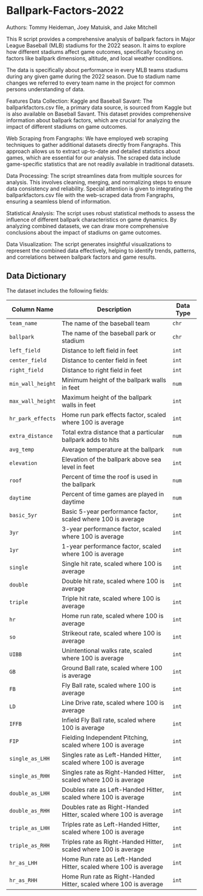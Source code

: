 # Ballpark-Factors-2022

Authors: Tommy Heideman, Joey Matuisk, and Jake Mitchell


This R script provides a comprehensive analysis of ballpark factors in Major League Baseball (MLB) stadiums for the 2022 season. It aims to explore how different stadiums affect game outcomes, specifically focusing on factors like ballpark dimensions, altitude, and local weather conditions.

The data is specifically about performance in every MLB teams stadiums during any given game during the 2022 season. Due to stadium name changes we referred to every team name in the project for common persons understanding of data. 

Features
Data Collection: Kaggle and Baseball Savant: The ballparkfactors.csv file, a primary data source, is sourced from Kaggle but is also available on Baseball Savant. This dataset provides comprehensive information about ballpark factors, which are crucial for analyzing the impact of different stadiums on game outcomes.

Web Scraping from Fangraphs: We have employed web scraping techniques to gather additional datasets directly from Fangraphs. This approach allows us to extract up-to-date and detailed statistics about games, which are essential for our analysis. The scraped data include game-specific statistics that are not readily available in traditional datasets.

Data Processing: The script streamlines data from multiple sources for analysis. This involves cleaning, merging, and normalizing steps to ensure data consistency and reliability. Special attention is given to integrating the ballparkfactors.csv file with the web-scraped data from Fangraphs, ensuring a seamless blend of information.

Statistical Analysis: The script uses robust statistical methods to assess the influence of different ballpark characteristics on game dynamics. By analyzing combined datasets, we can draw more comprehensive conclusions about the impact of stadiums on game outcomes.

Data Visualization: The script generates insightful visualizations to represent the combined data effectively, helping to identify trends, patterns, and correlations between ballpark factors and game results.

## Data Dictionary

The dataset includes the following fields:

| Column Name       | Description                                                       | Data Type |
|-------------------|-------------------------------------------------------------------|-----------|
| `team_name`       | The name of the baseball team                                     | `chr`     |
| `ballpark`        | The name of the baseball park or stadium                          | `chr`     |
| `left_field`      | Distance to left field in feet                                    | `int`     |
| `center_field`    | Distance to center field in feet                                  | `int`     |
| `right_field`     | Distance to right field in feet                                   | `int`     |
| `min_wall_height` | Minimum height of the ballpark walls in feet                      | `num`     |
| `max_wall_height` | Maximum height of the ballpark walls in feet                      | `int`     |
| `hr_park_effects` | Home run park effects factor, scaled where 100 is average         | `int`     |
| `extra_distance`  | Total extra distance that a particular ballpark adds to hits     | `num`     |
| `avg_temp`        | Average temperature at the ballpark                               | `num`     |
| `elevation`       | Elevation of the ballpark above sea level in feet                 | `int`     |
| `roof`            | Percent of time the roof is used in the ballpark                  | `num`     |
| `daytime`         | Percent of time games are played in daytime                       | `num`     |
| `basic_5yr`       | Basic 5-year performance factor, scaled where 100 is average      | `int`     |
| `3yr`             | 3-year performance factor, scaled where 100 is average            | `int`     |
| `1yr`             | 1-year performance factor, scaled where 100 is average            | `int`     |
| `single`          | Single hit rate, scaled where 100 is average                      | `int`     |
| `double`          | Double hit rate, scaled where 100 is average                      | `int`     |
| `triple`          | Triple hit rate, scaled where 100 is average                      | `int`     |
| `hr`              | Home run rate, scaled where 100 is average                        | `int`     |
| `so`              | Strikeout rate, scaled where 100 is average                       | `int`     |
| `UIBB`            | Unintentional walks rate, scaled where 100 is average             | `int`     |
| `GB`              | Ground Ball rate, scaled where 100 is average                     | `int`     |
| `FB`              | Fly Ball rate, scaled where 100 is average                        | `int`     |
| `LD`              | Line Drive rate, scaled where 100 is average                      | `int`     |
| `IFFB`            | Infield Fly Ball rate, scaled where 100 is average                | `int`     |
| `FIP`             | Fielding Independent Pitching, scaled where 100 is average        | `int`     |
| `single_as_LHH`   | Singles rate as Left-Handed Hitter, scaled where 100 is average   | `int`     |
| `single_as_RHH`   | Singles rate as Right-Handed Hitter, scaled where 100 is average  | `int`     |
| `double_as_LHH`   | Doubles rate as Left-Handed Hitter, scaled where 100 is average   | `int`     |
| `double_as_RHH`   | Doubles rate as Right-Handed Hitter, scaled where 100 is average  | `int`     |
| `triple_as_LHH`   | Triples rate as Left-Handed Hitter, scaled where 100 is average   | `int`     |
| `triple_as_RHH`   | Triples rate as Right-Handed Hitter, scaled where 100 is average  | `int`     |
| `hr_as_LHH`       | Home Run rate as Left-Handed Hitter, scaled where 100 is average  | `int`     |
| `hr_as_RHH`       | Home Run rate as Right-Handed Hitter, scaled where 100 is average | `int`     |

